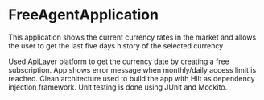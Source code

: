 # FreeAgentApplication
This application shows the current currency rates in the market and allows the user to get the last five days history of the selected currency 

Used ApiLayer platform to get the currency date by creating a free subscription. App shows error message when monthly/daily access limit is reached.
Clean architecture used to build the app with Hilt as dependency injection framework. Unit testing is done using JUnit and Mockito. 
